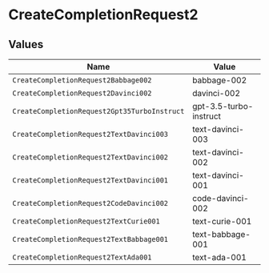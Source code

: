 # CreateCompletionRequest2


## Values

| Name                                         | Value                                        |
| -------------------------------------------- | -------------------------------------------- |
| `CreateCompletionRequest2Babbage002`         | babbage-002                                  |
| `CreateCompletionRequest2Davinci002`         | davinci-002                                  |
| `CreateCompletionRequest2Gpt35TurboInstruct` | gpt-3.5-turbo-instruct                       |
| `CreateCompletionRequest2TextDavinci003`     | text-davinci-003                             |
| `CreateCompletionRequest2TextDavinci002`     | text-davinci-002                             |
| `CreateCompletionRequest2TextDavinci001`     | text-davinci-001                             |
| `CreateCompletionRequest2CodeDavinci002`     | code-davinci-002                             |
| `CreateCompletionRequest2TextCurie001`       | text-curie-001                               |
| `CreateCompletionRequest2TextBabbage001`     | text-babbage-001                             |
| `CreateCompletionRequest2TextAda001`         | text-ada-001                                 |